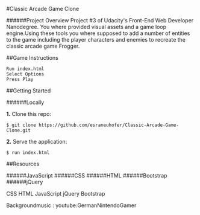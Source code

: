 #Classic Arcade Game Clone

######Project Overview
Project #3 of Udacity's Front-End Web Developer Nanodegree.
You where provided visual assets and a game loop engine.Using these tools you where supposed to add a number of entities to the game including the player characters and enemies to recreate the classic arcade game Frogger.

##Game Instructions
```
Run index.html
Select Options 
Press Play
```


##Getting Started

######Locally

**1.** Clone this repo:

```
$ git clone https://github.com/esraneuhofer/Classic-Arcade-Game-Clone.git
````

**2.** Serve the application:

```
$ run index.html
```


##Resources

######JavaScript
######CSS
######HTML
######Bootstrap
######jQuery

CSS
HTML
JavaScript
jQuery
Bootstrap

Backgroundmusic :
youtube:GermanNintendoGamer
